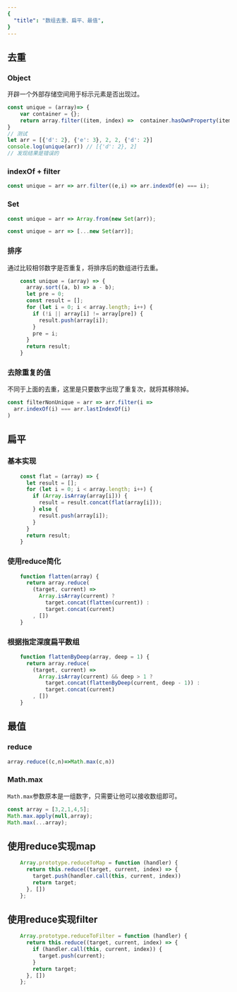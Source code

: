 ```yaml
---
{
  "title": "数组去重、扁平、最值",
}
---
```

## 去重

### Object

开辟一个外部存储空间用于标示元素是否出现过。

```js
const unique = (array)=> {
    var container = {};
    return array.filter((item, index) =>  container.hasOwnProperty(item) ? false : (container[item] = true));
}
// 测试
let arr = [{'d': 2}, {'e': 3}, 2, 2, {'d': 2}]
console.log(unique(arr)) // [{'d': 2}, 2]
// 发现结果是错误的
```

### indexOf + filter

```js
const unique = arr => arr.filter((e,i) => arr.indexOf(e) === i);
```

### Set

```js
const unique = arr => Array.from(new Set(arr));
```

```js
const unique = arr => [...new Set(arr)];
```

### 排序

通过比较相邻数字是否重复，将排序后的数组进行去重。

```js
    const unique = (array) => {
      array.sort((a, b) => a - b);
      let pre = 0;
      const result = [];
      for (let i = 0; i < array.length; i++) {
        if (!i || array[i] != array[pre]) {
          result.push(array[i]);
        }
        pre = i;
      }
      return result;
    }

```

### 去除重复的值

不同于上面的去重，这里是只要数字出现了重复次，就将其移除掉。

```js
const filterNonUnique = arr => arr.filter(i => 
  arr.indexOf(i) === arr.lastIndexOf(i)
)
```


## 扁平

### 基本实现

```js
    const flat = (array) => {
      let result = [];
      for (let i = 0; i < array.length; i++) {
        if (Array.isArray(array[i])) {
          result = result.concat(flat(array[i]));
        } else {
          result.push(array[i]);
        }
      }
      return result;
    }
```

### 使用reduce简化

```js
    function flatten(array) {
      return array.reduce(
        (target, current) =>
          Array.isArray(current) ?
            target.concat(flatten(current)) :
            target.concat(current)
        , [])
    }
```


### 根据指定深度扁平数组

```js
    function flattenByDeep(array, deep = 1) {
      return array.reduce(
        (target, current) =>
          Array.isArray(current) && deep > 1 ?
            target.concat(flattenByDeep(current, deep - 1)) :
            target.concat(current)
        , [])
    }
```

## 最值

### reduce

```js
array.reduce((c,n)=>Math.max(c,n))
```

### Math.max

`Math.max`参数原本是一组数字，只需要让他可以接收数组即可。

```js
const array = [3,2,1,4,5];
Math.max.apply(null,array);
Math.max(...array);
```


## 使用reduce实现map

```js
    Array.prototype.reduceToMap = function (handler) {
      return this.reduce((target, current, index) => {
        target.push(handler.call(this, current, index))
        return target;
      }, [])
    };
```

## 使用reduce实现filter

```js
    Array.prototype.reduceToFilter = function (handler) {
      return this.reduce((target, current, index) => {
        if (handler.call(this, current, index)) {
          target.push(current);
        }
        return target;
      }, [])
    };
```